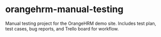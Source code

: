 # orangehrm-manual-testing
Manual testing project for the OrangeHRM demo site. Includes test plan, test cases, bug reports, and Trello board for workflow.
